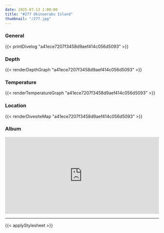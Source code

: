```yaml
---
date: 2025-07-13 1:00:00
title: "#277 Okinoerabu Island"
thumbnail: "/277.jpg"
---
```


### General

{{< printDivelog "a41ece7207f3458d9aef414c056d5093" >}}

### Depth

{{< renderDepthGraph "a41ece7207f3458d9aef414c056d5093" >}}

### Temperature

{{< renderTemperatureGraph "a41ece7207f3458d9aef414c056d5093" >}}

### Location

{{< renderDivesiteMap "a41ece7207f3458d9aef414c056d5093" >}}

### Album

<div class='lr_embed' style='position: relative; padding-bottom: 50%; height: 0; overflow: hidden;'><iframe id='iframe' src='https://lightroom.adobe.com/embed/shares/7b2cdd0f98e948c6bc27cd4dccd05cfc/slideshow?background_color=%232D2D2D&color=%23999999' frameborder='0'style='width:100%; height:100%; position: absolute; top:0; left:0;' ></iframe></div>

---

{{< applyStylesheet >}}
